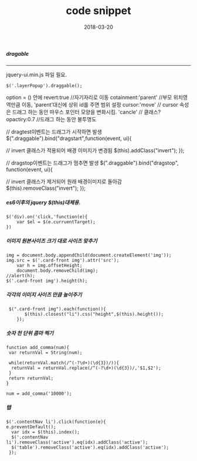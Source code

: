 ﻿---
layout:  post 
title:  "code snippet"
date: 2018-03-20
categories: explanation 
tags: code
---

##### dragable

- - -

jquery-ui.min.js 파일 필요. 
```
$('.layerPopup').draggable();
```
option = () 안에 
revert:true //자기자리로 이동
cotainment:'parent' //부모 위치영역만큼 이동, 'parent'대신에 상위 id를 주면 범위 설정 
cursor:'move'  // cursor 속성은 드래그 하는 동안 마우스 포인터 모양을 변화시킴. 
'cancle' // 클래스?
opactiry:0.7 //드래그 하는 동안 불투명도 

//   dragtest이벤트는 드래그가 시작하면 발생
  $(".draggable").bind("dragstart",function(event, ui){
 
//    invert 클래스가 적용되어 배경 이미지가 변경됨
   $(this).addClass("invert");
  });
  
//   dragstop이벤트는 드래그가 멈추면 발생
  $(".draggable").bind("dragstop", function(event, ui){
 
//    invert 클래스가 제거되어 원래 배경이미지로 돌아감
   $(this).removeClass("invert");
  });

##### es6이후의 jquery $(this)대체용. 
```
$('div).on('click,'function(e){
	var $el = $(e.curruentTarget);
})
```

##### 이미지 원본사이즈 크기 대로 사이즈 맞추기
```
img = document.body.appendChild(document.createElement('img'));
img.src = $('.card-front img').attr('src');
	var h = img.offsetHeight;
	document.body.removeChild(img);
//alert(h);
$('.card-front img').height(h);
```

##### 각각의 이미지 사이즈 만큼 높이주기 
```
 $(".card-front img").each(function(){
       $(this).closest("li").css("height",$(this).height());
    });
```

##### 숫자 천 단위 콤마 찍기
```
function add_comma(num){ 
 var returnVal = String(num); 

 while(returnVal.match(/^(-?\d+)(\d{3})/)){ 
  returnVal = returnVal.replace(/^(-?\d+)(\d{3})/,'$1,$2'); 
 } 
 return returnVal; 
} 

num = add_comma('10000'); 
```

##### 탭
```
$('.contentNav li').click(function(e){
e.preventDefault();
  var idx = $(this).index();
  $('.contentNav li').removeClass('active').eq(idx).addClass('active');
  $('table').removeClass('active').eq(idx).addClass('active');
 });
```